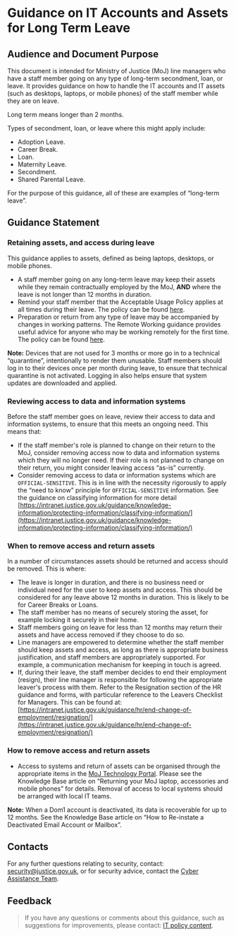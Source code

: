 # Guidance on IT Accounts and Assets for Long Term Leave

<a id="audience-and-document-purpose"></a>
## Audience and Document Purpose

This document is intended for Ministry of Justice (MoJ) line managers who have a staff member going on any type of long-term secondment, loan, or leave. It provides guidance on how to handle the IT accounts and IT assets (such as desktops, laptops, or mobile phones) of the staff member while they are on leave.

Long term means longer than 2 months.

Types of secondment, loan, or leave where this might apply include:

-   Adoption Leave.
-   Career Break.
-   Loan.
-   Maternity Leave.
-   Secondment.
-   Shared Parental Leave.

For the purpose of this guidance, all of these are examples of “long-term leave”.

<a id="guidance-statement"></a>
## Guidance Statement

<a id="retaining-assets,-and-access-during-leave"></a>
### Retaining assets, and access during leave

This guidance applies to assets, defined as being laptops, desktops, or mobile phones.

-   A staff member going on any long-term leave may keep their assets while they remain contractually employed by the MoJ, **AND** where the leave is not longer than 12 months in duration.
-   Remind your staff member that the Acceptable Usage Policy applies at all times during their leave. The policy can be found [here](https://intranet.justice.gov.uk/guidance/security/it-computer-security/acceptable-use/).
-   Preparation or return from any type of leave may be accompanied by changes in working patterns. The Remote Working guidance provides useful advice for anyone who may be working remotely for the first time. The policy can be found [here](https://intranet.justice.gov.uk/guidance/security/emergencies/coronavirus-guidance/security/remote-working/).

**Note:** Devices that are not used for 3 months or more go in to a technical “quarantine”, intentionally to render them unusable. Staff members should log in to their devices once per month during leave, to ensure that technical quarantine is not activated. Logging in also helps ensure that system updates are downloaded and applied.

<a id="reviewing-access-to-data-and-information-systems"></a>
### Reviewing access to data and information systems

Before the staff member goes on leave, review their access to data and information systems, to ensure that this meets an ongoing need. This means that:

-   If the staff member's role is planned to change on their return to the MoJ, consider removing access now to data and information systems which they will no longer need. If their role is not planned to change on their return, you might consider leaving access “as-is” currently.
-   Consider removing access to data or information systems which are `OFFICIAL-SENSITIVE`. This is in line with the necessity rigorously to apply the “need to know” principle for `OFFICIAL-SENSITIVE` information. See the guidance on classifying information for more detail [https://intranet.justice.gov.uk/guidance/knowledge-information/protecting-information/classifying-information/](https://intranet.justice.gov.uk/guidance/knowledge-information/protecting-information/classifying-information/)

<a id="when-to-remove-access-and-return-assets"></a>
### When to remove access and return assets

In a number of circumstances assets should be returned and access should be removed. This is where:

-   The leave is longer in duration, and there is no business need or individual need for the user to keep assets and access. This should be considered for any leave above 12 months in duration. This is likely to be for Career Breaks or Loans.
-   The staff member has no means of securely storing the asset, for example locking it securely in their home.
-   Staff members going on leave for less than 12 months may return their assets and have access removed if they choose to do so.
-   Line managers are empowered to determine whether the staff member should keep assets and access, as long as there is appropriate business justification, and staff members are appropriately supported. For example, a communication mechanism for keeping in touch is agreed.
-   If, during their leave, the staff member decides to end their employment (resign), their line manager is responsible for following the appropriate leaver's process with them. Refer to the Resignation section of the HR guidance and forms, with particular reference to the Leavers Checklist for Managers. This can be found at: [https://intranet.justice.gov.uk/guidance/hr/end-change-of-employment/resignation/](https://intranet.justice.gov.uk/guidance/hr/end-change-of-employment/resignation/)

<a id="how-to-remove-access-and-return-assets"></a>
### How to remove access and return assets

-   Access to systems and return of assets can be organised through the appropriate items in the [MoJ Technology Portal](https://mojprod.service-now.com/moj_sp). Please see the Knowledge Base article on “Returning your MoJ laptop, accessories and mobile phones” for details. Removal of access to local systems should be arranged with local IT teams.

**Note:** When a Dom1 account is deactivated, its data is recoverable for up to 12 months. See the Knowledge Base article on “How to Re-instate a Deactivated Email Account or Mailbox”.

<a id="contacts"></a>
## Contacts

For any further questions relating to security, contact: [security@justice.gov.uk](mailto:security@justice.gov.uk), or for security advice, contact the [Cyber Assistance Team](mailto:CyberConsultancy@digital.justice.gov.uk).

<a id="feedback"></a>
## Feedback

> If you have any questions or comments about this guidance, such as suggestions for improvements, please contact: [IT policy content](mailto:itpolicycontent@digital.justice.gov.uk).

